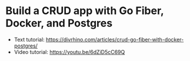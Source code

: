 # Build a CRUD app with Go Fiber, Docker, and Postgres

- Text tutorial: https://divrhino.com/articles/crud-go-fiber-with-docker-postgres/
- Video tutorial: https://youtu.be/6dZiD5cC69Q

